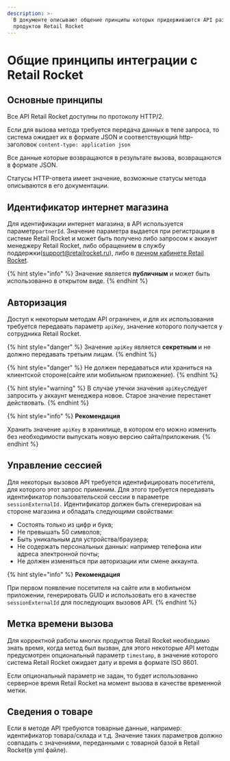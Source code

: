 ```yaml
---
description: >-
  В документе описывают общение принципы которых придерживаются API разных
  продуктов Retail Rocket
---
```


# Общие принципы интеграции с Retail Rocket

## Основные принципы

Все API Retail Rocket доступны по протоколу HTTP/2.

Если для вызова метода требуется передача данных в теле запроса, то система ожидает их в формате JSON и соответствующий http-заголовок `content-type: application json`

Все данные которые возвращаются в результате вызова, возвращаются в формате JSON.

Статусы HTTP-ответа имеет значение, возможные статусы метода описываются в его документации.

## **Идентификатор интернет магазина**

Для идентификации интернет магазина, в API используется параметр`partnerId`.  Значение параметра выдается при регистрации в системе Retail Rocket и может быть получено либо запросом к аккаунт менеджеру Retail Rocket, либо обращением в службу поддержки\(support@retailrocket.ru\), либо в [личном кабинете Retail Rocket](https://my.retailrocket.ru).

{% hint style="info" %}
Значение является **публичным** и может быть использованно в открытом виде.
{% endhint %}

## Авторизация

Доступ к некоторым методам API ограничен, и для их использования требуется передавать параметр `apiKey`, значение которого получается у сотрудника Retail Rocket.

{% hint style="danger" %}
Значение `apiKey` является **секретным** и не должно передавать третьим лицам.
{% endhint %}

{% hint style="danger" %}
Не должен передаваться или храниться на клиентской стороне\(сайте или мобильном приложение\).
{% endhint %}

{% hint style="warning" %}
В случае утечки значения `apiKey`следует запросить у аккаунт менеджера новое. Старое значение перестанет действовать.
{% endhint %}

{% hint style="info" %}
**Рекомендация**

Хранить значение `apiKey` в хранилище, в котором его можно изменить без необходимости выпускать новую версию сайта/приложения.
{% endhint %}

## **Управление сессией**

Для некоторых вызовов API требуется идентифицировать посетителя, для которого этот запрос применим. Для этого требуется передавать идентификатор пользовательской сессии в параметре `sessionExternalId.` Идентификатор должен быть сгенерирован на стороне магазина и обладать следующими свойствами:

* Состоять только из цифр и букв;
* Не превышать 50 символов;
* Быть уникальным для устройства/браузера;
* Не содержать персональных данных: например телефона или адреса электронной почты;
* Не должен изменяться при авторизации или смене аккаунта.

{% hint style="info" %}
**Рекомендация**

При первом появление посетителя на сайте или в мобильном приложении, генерировать GUID и использовать его в качестве `sessionExternalId` для последующих вызовов API.
{% endhint %}

## Метка времени вызова

Для корректной работы многих продуктов Retail Rocket необходимо знать время, когда метод был вызван, для этого некоторые API методы предусмотрен опциональный параметр `timestamp`, в значение которого система Retail Rocket ожидает дату и время в формате ISO 8601.

Если опциональный параметр не задан, то будет использованно серверное время Retail Rocket на момент вызова в качестве временной метки.

## Сведения о товаре

Если в методе API требуются товарные данные, например: идентификатор товара/склада и т.д. Значение таких параметров должно совпадать с значениями, переданными с товарной базой в Retail Rocket\(в yml файле\).


